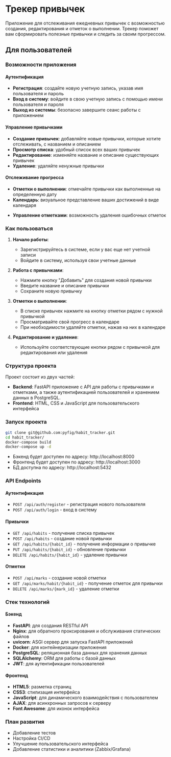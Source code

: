 # Трекер привычек

Приложение для отслеживания ежедневных привычек с возможностью создания, редактирования и отметок о выполнении. Трекер поможет вам сформировать полезные привычки и следить за своим прогрессом.

## Для пользователей

### Возможности приложения

#### Аутентификация
- **Регистрация**: создайте новую учетную запись, указав имя пользователя и пароль
- **Вход в систему**: войдите в свою учетную запись с помощью имени пользователя и пароля
- **Выход из системы**: безопасно завершите сеанс работы с приложением

#### Управление привычками
- **Создание привычек**: добавляйте новые привычки, которые хотите отслеживать, с названием и описанием
- **Просмотр списка**: удобный список всех ваших привычек
- **Редактирование**: изменяйте название и описание существующих привычек
- **Удаление**: удаляйте ненужные привычки

#### Отслеживание прогресса
- **Отметки о выполнении**: отмечайте привычки как выполненные на определенную дату
- **Календарь**: визуальное представление ваших достижений в виде календаря
<!-- - **Статистика**: отслеживайте свой прогресс и формируйте цепочки успешных дней -->
- **Управление отметками**: возможность удаления ошибочных отметок

### Как пользоваться

1. **Начало работы**:
   - Зарегистрируйтесь в системе, если у вас еще нет учетной записи
   - Войдите в систему, используя свои учетные данные

2. **Работа с привычками**:
   - Нажмите кнопку "Добавить" для создания новой привычки
   - Введите название и описание привычки
   - Сохраните новую привычку

3. **Отметки о выполнении**:
   - В списке привычек нажмите на кнопку отметки рядом с нужной привычкой
   - Просматривайте свой прогресс в календаре
   - При необходимости удаляйте отметки, нажав на них в календаре

4. **Редактирование и удаление**:
   - Используйте соответствующие кнопки рядом с привычкой для редактирования или удаления


### Структура проекта

Проект состоит из двух частей:
- **Backend**: FastAPI приложение с API для работы с привычками и отметками, а также аутентификацией пользователей и хранением данных в PostgreSQL.
- **Frontend**: HTML, CSS и JavaScript для пользовательского интерфейса

### Запуск проекта

```bash
git clone git@github.com:pyfig/habit_tracker.git
cd habit_tracker/
docker-compose build
docker-compose up -d
```
- Бэкенд будет доступен по адресу: http://localhost:8000
- Фронтенд будет доступен по адресу: http://localhost:3000
- БД доступна по адресу: http://localhost:5432

### API Endpoints

#### Аутентификация
- `POST /api/auth/register` - регистрация нового пользователя
- `POST /api/auth/login` - вход в систему

#### Привычки
- `GET /api/habits` - получение списка привычек
- `POST /api/habits` - создание новой привычки
- `GET /api/habits/{habit_id}` - получение информации о привычке
- `PUT /api/habits/{habit_id}` - обновление привычки
- `DELETE /api/habits/{habit_id}` - удаление привычки

#### Отметки
- `POST /api/marks` - создание новой отметки
- `GET /api/marks/habit/{habit_id}` - получение отметок для привычки
- `DELETE /api/marks/{mark_id}` - удаление отметки

### Стек технологий

#### Бэкенд
- **FastAPI**: для создания RESTful API
- **Nginx**: для обратного проксирования и обслуживания статических файлов
- **uvicorn**: ASGI сервер для запуска FastAPI приложений
- **Docker**: для контейнеризации приложения
- **PostgreSQL**: реляционная база данных для хранения данных
- **SQLAlchemy**: ORM для работы с базой данных
- **JWT**: для аутентификации пользователей

#### Фронтенд
- **HTML5**: разметка страниц
- **CSS3**: стилизация интерфейса
- **JavaScript**: для динамического взаимодействия с пользователем
- **AJAX**: для асинхронных запросов к серверу
- **Font Awesome**: для иконок интерфейса

### План развития

- Добавление тестов
- Настройка CI/CD
- Улучшение пользовательского интерфейса
- Добавление статистики и аналитики (Zabbix/Grafana)
